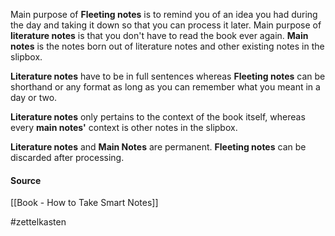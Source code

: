 
Main purpose of **Fleeting notes** is to remind you of an idea you had during the day and taking it down so that you can process it later.
Main purpose of **literature notes** is that you don't have to read the book ever again.
**Main notes** is the notes born out of literature notes and other existing notes in the slipbox.

**Literature notes** have to be in full sentences whereas **Fleeting notes** can be shorthand or any format as long as you can remember what you meant in a day or two.

**Literature notes** only pertains to the context of the book itself, whereas every **main notes'** context is other notes in the slipbox.

**Literature notes** and **Main Notes** are permanent. **Fleeting notes** can be discarded after processing.

#### Source
[[Book - How to Take Smart Notes]]

#zettelkasten